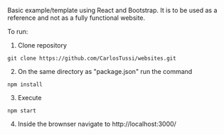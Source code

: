 Basic example/template using React and Bootstrap.
It is to be used as a reference and not as a fully functional website.

To run:
1) Clone repository
```
git clone https://github.com/CarlosTussi/websites.git
```
2) On the same directory as "package.json" run the command
```
npm install
```

3) Execute 
```
npm start
```

4) Inside the brownser navigate to http://localhost:3000/